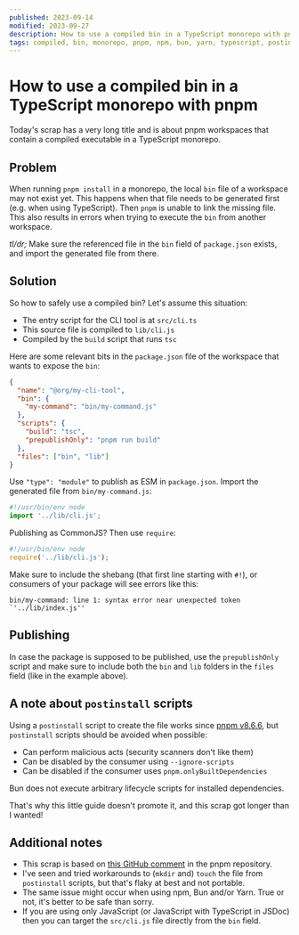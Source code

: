 ```yaml
---
published: 2023-09-14
modified: 2023-09-27
description: How to use a compiled bin in a TypeScript monorepo with pnpm
tags: compiled, bin, monorepo, pnpm, npm, bun, yarn, typescript, postinstall
---
```


# How to use a compiled bin in a TypeScript monorepo with pnpm

Today's scrap has a very long title and is about pnpm workspaces that contain a
compiled executable in a TypeScript monorepo.

## Problem

When running `pnpm install` in a monorepo, the local `bin` file of a workspace
may not exist yet. This happens when that file needs to be generated first (e.g.
when using TypeScript). Then `pnpm` is unable to link the missing file. This
also results in errors when trying to execute the `bin` from another workspace.

_tl/dr;_ Make sure the referenced file in the `bin` field of `package.json`
exists, and import the generated file from there.

## Solution

So how to safely use a compiled bin? Let's assume this situation:

- The entry script for the CLI tool is at `src/cli.ts`
- This source file is compiled to `lib/cli.js`
- Compiled by the `build` script that runs `tsc`

Here are some relevant bits in the `package.json` file of the workspace that
wants to expose the `bin`:

```json
{
  "name": "@org/my-cli-tool",
  "bin": {
    "my-command": "bin/my-command.js"
  },
  "scripts": {
    "build": "tsc",
    "prepublishOnly": "pnpm run build"
  },
  "files": ["bin", "lib"]
}
```

Use `"type": "module"` to publish as ESM in `package.json`. Import the generated
file from `bin/my-command.js`:

```js
#!/usr/bin/env node
import '../lib/cli.js';
```

Publishing as CommonJS? Then use `require`:

```js
#!/usr/bin/env node
require('../lib/cli.js');
```

Make sure to include the shebang (that first line starting with `#!`), or
consumers of your package will see errors like this:

```shell
bin/my-command: line 1: syntax error near unexpected token `'../lib/index.js''
```

## Publishing

In case the package is supposed to be published, use the `prepublishOnly` script
and make sure to include both the `bin` and `lib` folders in the `files` field
(like in the example above).

## A note about `postinstall` scripts

Using a `postinstall` script to create the file works since [pnpm v8.6.6][1],
but `postinstall` scripts should be avoided when possible:

- Can perform malicious acts (security scanners don't like them)
- Can be disabled by the consumer using `--ignore-scripts`
- Can be disabled if the consumer uses `pnpm.onlyBuiltDependencies`

Bun does not execute arbitrary lifecycle scripts for installed dependencies.

That's why this little guide doesn't promote it, and this scrap got longer than
I wanted!

## Additional notes

- This scrap is based on [this GitHub comment][2] in the pnpm repository.
- I've seen and tried workarounds to (`mkdir` and) `touch` the file from
  `postinstall` scripts, but that's flaky at best and not portable.
- The same issue might occur when using npm, Bun and/or Yarn. True or not, it's
  better to be safe than sorry.
- If you are using only JavaScript (or JavaScript with TypeScript in JSDoc) then
  you can target the `src/cli.js` file directly from the `bin` field.

[1]: https://github.com/pnpm/pnpm/releases/tag/v8.6.6
[2]: https://github.com/pnpm/pnpm/issues/1801#issuecomment-798423695
